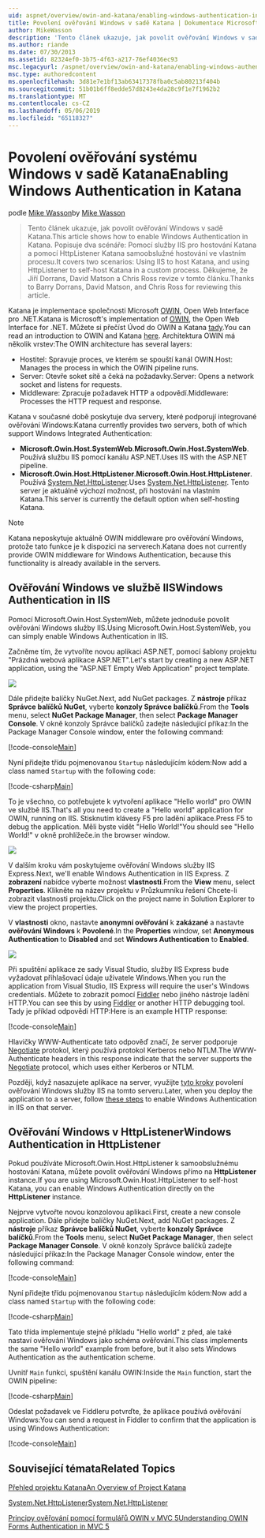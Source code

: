 ```yaml
---
uid: aspnet/overview/owin-and-katana/enabling-windows-authentication-in-katana
title: Povolení ověřování Windows v sadě Katana | Dokumentace Microsoftu
author: MikeWasson
description: 'Tento článek ukazuje, jak povolit ověřování Windows v sadě Katana. Popisuje dva scénáře: Pomocí služby IIS pro hostování Katana a pomocí HttpListener k samoobslužnému hostování Kat...'
ms.author: riande
ms.date: 07/30/2013
ms.assetid: 82324ef0-3b75-4f63-a217-76ef4036ec93
msc.legacyurl: /aspnet/overview/owin-and-katana/enabling-windows-authentication-in-katana
msc.type: authoredcontent
ms.openlocfilehash: 3d81e7e1bf13ab63417378fba0c5ab80213f404b
ms.sourcegitcommit: 51b01b6ff8edde57d8243e4da28c9f1e7f1962b2
ms.translationtype: MT
ms.contentlocale: cs-CZ
ms.lasthandoff: 05/06/2019
ms.locfileid: "65118327"
---
```

# <a name="enabling-windows-authentication-in-katana"></a><span data-ttu-id="52c90-104">Povolení ověřování systému Windows v sadě Katana</span><span class="sxs-lookup"><span data-stu-id="52c90-104">Enabling Windows Authentication in Katana</span></span>

<span data-ttu-id="52c90-105">podle [Mike Wasson](https://github.com/MikeWasson)</span><span class="sxs-lookup"><span data-stu-id="52c90-105">by [Mike Wasson](https://github.com/MikeWasson)</span></span>

> <span data-ttu-id="52c90-106">Tento článek ukazuje, jak povolit ověřování Windows v sadě Katana.</span><span class="sxs-lookup"><span data-stu-id="52c90-106">This article shows how to enable Windows Authentication in Katana.</span></span> <span data-ttu-id="52c90-107">Popisuje dva scénáře: Pomocí služby IIS pro hostování Katana a pomocí HttpListener Katana samoobslužné hostování ve vlastním procesu.</span><span class="sxs-lookup"><span data-stu-id="52c90-107">It covers two scenarios: Using IIS to host Katana, and using HttpListener to self-host Katana in a custom process.</span></span> <span data-ttu-id="52c90-108">Děkujeme, že Jiří Dorrans, David Matson a Chris Ross revize v tomto článku.</span><span class="sxs-lookup"><span data-stu-id="52c90-108">Thanks to Barry Dorrans, David Matson, and Chris Ross for reviewing this article.</span></span>

<span data-ttu-id="52c90-109">Katana je implementace společnosti Microsoft [OWIN](http://owin.org/), Open Web Interface pro .NET.</span><span class="sxs-lookup"><span data-stu-id="52c90-109">Katana is Microsoft's implementation of [OWIN](http://owin.org/), the Open Web Interface for .NET.</span></span> <span data-ttu-id="52c90-110">Můžete si přečíst Úvod do OWIN a Katana [tady](an-overview-of-project-katana.md).</span><span class="sxs-lookup"><span data-stu-id="52c90-110">You can read an introduction to OWIN and Katana [here](an-overview-of-project-katana.md).</span></span> <span data-ttu-id="52c90-111">Architektura OWIN má několik vrstev:</span><span class="sxs-lookup"><span data-stu-id="52c90-111">The OWIN architecture has several layers:</span></span>

- <span data-ttu-id="52c90-112">Hostitel: Spravuje proces, ve kterém se spouští kanál OWIN.</span><span class="sxs-lookup"><span data-stu-id="52c90-112">Host: Manages the process in which the OWIN pipeline runs.</span></span>
- <span data-ttu-id="52c90-113">Server: Otevře soket sítě a čeká na požadavky.</span><span class="sxs-lookup"><span data-stu-id="52c90-113">Server: Opens a network socket and listens for requests.</span></span>
- <span data-ttu-id="52c90-114">Middleware: Zpracuje požadavek HTTP a odpovědí.</span><span class="sxs-lookup"><span data-stu-id="52c90-114">Middleware: Processes the HTTP request and response.</span></span>

<span data-ttu-id="52c90-115">Katana v současné době poskytuje dva servery, které podporují integrované ověřování Windows:</span><span class="sxs-lookup"><span data-stu-id="52c90-115">Katana currently provides two servers, both of which support Windows Integrated Authentication:</span></span>

- <span data-ttu-id="52c90-116">**Microsoft.Owin.Host.SystemWeb**.</span><span class="sxs-lookup"><span data-stu-id="52c90-116">**Microsoft.Owin.Host.SystemWeb**.</span></span> <span data-ttu-id="52c90-117">Používá službu IIS pomocí kanálu ASP.NET.</span><span class="sxs-lookup"><span data-stu-id="52c90-117">Uses IIS with the ASP.NET pipeline.</span></span>
- <span data-ttu-id="52c90-118">**Microsoft.Owin.Host.HttpListener**.</span><span class="sxs-lookup"><span data-stu-id="52c90-118">**Microsoft.Owin.Host.HttpListener**.</span></span> <span data-ttu-id="52c90-119">Používá [System.Net.HttpListener](https://msdn.microsoft.com/library/system.net.httplistener.aspx).</span><span class="sxs-lookup"><span data-stu-id="52c90-119">Uses [System.Net.HttpListener](https://msdn.microsoft.com/library/system.net.httplistener.aspx).</span></span> <span data-ttu-id="52c90-120">Tento server je aktuálně výchozí možnost, při hostování na vlastním Katana.</span><span class="sxs-lookup"><span data-stu-id="52c90-120">This server is currently the default option when self-hosting Katana.</span></span>

> [!NOTE]
> <span data-ttu-id="52c90-121">Katana neposkytuje aktuálně OWIN middleware pro ověřování Windows, protože tato funkce je k dispozici na serverech.</span><span class="sxs-lookup"><span data-stu-id="52c90-121">Katana does not currently provide OWIN middleware for Windows Authentication, because this functionality is already available in the servers.</span></span>

## <a name="windows-authentication-in-iis"></a><span data-ttu-id="52c90-122">Ověřování Windows ve službě IIS</span><span class="sxs-lookup"><span data-stu-id="52c90-122">Windows Authentication in IIS</span></span>

<span data-ttu-id="52c90-123">Pomocí Microsoft.Owin.Host.SystemWeb, můžete jednoduše povolit ověřování Windows služby IIS.</span><span class="sxs-lookup"><span data-stu-id="52c90-123">Using Microsoft.Owin.Host.SystemWeb, you can simply enable Windows Authentication in IIS.</span></span>

<span data-ttu-id="52c90-124">Začněme tím, že vytvoříte novou aplikaci ASP.NET, pomocí šablony projektu "Prázdná webová aplikace ASP.NET".</span><span class="sxs-lookup"><span data-stu-id="52c90-124">Let's start by creating a new ASP.NET application, using the "ASP.NET Empty Web Application" project template.</span></span>

![](enabling-windows-authentication-in-katana/_static/image1.png)

<span data-ttu-id="52c90-125">Dále přidejte balíčky NuGet.</span><span class="sxs-lookup"><span data-stu-id="52c90-125">Next, add NuGet packages.</span></span> <span data-ttu-id="52c90-126">Z **nástroje** příkaz **Správce balíčků NuGet**, vyberte **konzoly Správce balíčků**.</span><span class="sxs-lookup"><span data-stu-id="52c90-126">From the **Tools** menu, select **NuGet Package Manager**, then select **Package Manager Console**.</span></span> <span data-ttu-id="52c90-127">V okně konzoly Správce balíčků zadejte následující příkaz:</span><span class="sxs-lookup"><span data-stu-id="52c90-127">In the Package Manager Console window, enter the following command:</span></span>

[!code-console[Main](enabling-windows-authentication-in-katana/samples/sample1.cmd)]

<span data-ttu-id="52c90-128">Nyní přidejte třídu pojmenovanou `Startup` následujícím kódem:</span><span class="sxs-lookup"><span data-stu-id="52c90-128">Now add a class named `Startup` with the following code:</span></span>

[!code-csharp[Main](enabling-windows-authentication-in-katana/samples/sample2.cs)]

<span data-ttu-id="52c90-129">To je všechno, co potřebujete k vytvoření aplikace "Hello world" pro OWIN ve službě IIS.</span><span class="sxs-lookup"><span data-stu-id="52c90-129">That's all you need to create a "Hello world" application for OWIN, running on IIS.</span></span> <span data-ttu-id="52c90-130">Stisknutím klávesy F5 pro ladění aplikace.</span><span class="sxs-lookup"><span data-stu-id="52c90-130">Press F5 to debug the application.</span></span> <span data-ttu-id="52c90-131">Měli byste vidět "Hello World!"</span><span class="sxs-lookup"><span data-stu-id="52c90-131">You should see "Hello World!"</span></span> <span data-ttu-id="52c90-132">v okně prohlížeče.</span><span class="sxs-lookup"><span data-stu-id="52c90-132">in the browser window.</span></span>

![](enabling-windows-authentication-in-katana/_static/image2.png)

<span data-ttu-id="52c90-133">V dalším kroku vám poskytujeme ověřování Windows služby IIS Express.</span><span class="sxs-lookup"><span data-stu-id="52c90-133">Next, we'll enable Windows Authentication in IIS Express.</span></span> <span data-ttu-id="52c90-134">Z **zobrazení** nabídce vyberte možnost **vlastnosti**.</span><span class="sxs-lookup"><span data-stu-id="52c90-134">From the **View** menu, select **Properties**.</span></span> <span data-ttu-id="52c90-135">Klikněte na název projektu v Průzkumníku řešení Chcete-li zobrazit vlastnosti projektu.</span><span class="sxs-lookup"><span data-stu-id="52c90-135">Click on the project name in Solution Explorer to view the project properties.</span></span>

<span data-ttu-id="52c90-136">V **vlastnosti** okno, nastavte **anonymní ověřování** k **zakázané** a nastavte **ověřování Windows** k  **Povolené**.</span><span class="sxs-lookup"><span data-stu-id="52c90-136">In the **Properties** window, set **Anonymous Authentication** to **Disabled** and set **Windows Authentication** to **Enabled**.</span></span>

![](enabling-windows-authentication-in-katana/_static/image3.png)

<span data-ttu-id="52c90-137">Při spuštění aplikace ze sady Visual Studio, služby IIS Express bude vyžadovat přihlašovací údaje uživatele Windows.</span><span class="sxs-lookup"><span data-stu-id="52c90-137">When you run the application from Visual Studio, IIS Express will require the user's Windows credentials.</span></span> <span data-ttu-id="52c90-138">Můžete to zobrazit pomocí [Fiddler](http://fiddler2.com/home) nebo jiného nástroje ladění HTTP.</span><span class="sxs-lookup"><span data-stu-id="52c90-138">You can see this by using [Fiddler](http://fiddler2.com/home) or another HTTP debugging tool.</span></span> <span data-ttu-id="52c90-139">Tady je příklad odpovědi HTTP:</span><span class="sxs-lookup"><span data-stu-id="52c90-139">Here is an example HTTP response:</span></span>

[!code-console[Main](enabling-windows-authentication-in-katana/samples/sample3.cmd?highlight=1,5-6)]

<span data-ttu-id="52c90-140">Hlavičky WWW-Authenticate tato odpověď značí, že server podporuje [Negotiate](http://www.ietf.org/rfc/rfc4559.txt) protokol, který používá protokol Kerberos nebo NTLM.</span><span class="sxs-lookup"><span data-stu-id="52c90-140">The WWW-Authenticate headers in this response indicate that the server supports the [Negotiate](http://www.ietf.org/rfc/rfc4559.txt) protocol, which uses either Kerberos or NTLM.</span></span>

<span data-ttu-id="52c90-141">Později, když nasazujete aplikace na server, využijte [tyto kroky](https://www.iis.net/configreference/system.webserver/security/authentication/windowsauthentication) povolení ověřování Windows služby IIS na tomto serveru.</span><span class="sxs-lookup"><span data-stu-id="52c90-141">Later, when you deploy the application to a server, follow [these steps](https://www.iis.net/configreference/system.webserver/security/authentication/windowsauthentication) to enable Windows Authentication in IIS on that server.</span></span>

## <a name="windows-authentication-in-httplistener"></a><span data-ttu-id="52c90-142">Ověřování Windows v HttpListener</span><span class="sxs-lookup"><span data-stu-id="52c90-142">Windows Authentication in HttpListener</span></span>

<span data-ttu-id="52c90-143">Pokud používáte Microsoft.Owin.Host.HttpListener k samoobslužnému hostování Katana, můžete povolit ověřování Windows přímo na **HttpListener** instance.</span><span class="sxs-lookup"><span data-stu-id="52c90-143">If you are using Microsoft.Owin.Host.HttpListener to self-host Katana, you can enable Windows Authentication directly on the **HttpListener** instance.</span></span>

<span data-ttu-id="52c90-144">Nejprve vytvořte novou konzolovou aplikaci.</span><span class="sxs-lookup"><span data-stu-id="52c90-144">First, create a new console application.</span></span> <span data-ttu-id="52c90-145">Dále přidejte balíčky NuGet.</span><span class="sxs-lookup"><span data-stu-id="52c90-145">Next, add NuGet packages.</span></span> <span data-ttu-id="52c90-146">Z **nástroje** příkaz **Správce balíčků NuGet**, vyberte **konzoly Správce balíčků**.</span><span class="sxs-lookup"><span data-stu-id="52c90-146">From the **Tools** menu, select **NuGet Package Manager**, then select **Package Manager Console**.</span></span> <span data-ttu-id="52c90-147">V okně konzoly Správce balíčků zadejte následující příkaz:</span><span class="sxs-lookup"><span data-stu-id="52c90-147">In the Package Manager Console window, enter the following command:</span></span>

[!code-console[Main](enabling-windows-authentication-in-katana/samples/sample4.cmd)]

<span data-ttu-id="52c90-148">Nyní přidejte třídu pojmenovanou `Startup` následujícím kódem:</span><span class="sxs-lookup"><span data-stu-id="52c90-148">Now add a class named `Startup` with the following code:</span></span>

[!code-csharp[Main](enabling-windows-authentication-in-katana/samples/sample5.cs)]

<span data-ttu-id="52c90-149">Tato třída implementuje stejné příkladu "Hello world" z před, ale také nastaví ověřování Windows jako schéma ověřování.</span><span class="sxs-lookup"><span data-stu-id="52c90-149">This class implements the same "Hello world" example from before, but it also sets Windows Authentication as the authentication scheme.</span></span>

<span data-ttu-id="52c90-150">Uvnitř `Main` funkci, spuštění kanálu OWIN:</span><span class="sxs-lookup"><span data-stu-id="52c90-150">Inside the `Main` function, start the OWIN pipeline:</span></span>

[!code-csharp[Main](enabling-windows-authentication-in-katana/samples/sample6.cs)]

<span data-ttu-id="52c90-151">Odeslat požadavek ve Fiddleru potvrďte, že aplikace používá ověřování Windows:</span><span class="sxs-lookup"><span data-stu-id="52c90-151">You can send a request in Fiddler to confirm that the application is using Windows Authentication:</span></span>

[!code-console[Main](enabling-windows-authentication-in-katana/samples/sample7.cmd?highlight=1,4-5)]

## <a name="related-topics"></a><span data-ttu-id="52c90-152">Související témata</span><span class="sxs-lookup"><span data-stu-id="52c90-152">Related Topics</span></span>

[<span data-ttu-id="52c90-153">Přehled projektu Katana</span><span class="sxs-lookup"><span data-stu-id="52c90-153">An Overview of Project Katana</span></span>](an-overview-of-project-katana.md)

[<span data-ttu-id="52c90-154">System.Net.HttpListener</span><span class="sxs-lookup"><span data-stu-id="52c90-154">System.Net.HttpListener</span></span>](https://msdn.microsoft.com/library/system.net.httplistener.aspx)

[<span data-ttu-id="52c90-155">Principy ověřování pomocí formulářů OWIN v MVC 5</span><span class="sxs-lookup"><span data-stu-id="52c90-155">Understanding OWIN Forms Authentication in MVC 5</span></span>](https://blogs.msdn.com/b/webdev/archive/2013/07/03/understanding-owin-forms-authentication-in-mvc-5.aspx)
